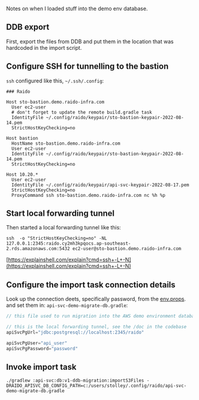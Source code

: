 Notes on when I loaded stuff into the demo env database.

## DDB export

First, export the files from DDB and put them in the location that was 
hardcoded in the import script.


## Configure SSH for tunnelling to the bastion 

`ssh` configured like this, `~/.ssh/.config`:
```
### Raido

Host sto-bastion.demo.raido-infra.com
  User ec2-user
  # don't forget to update the remote build.gradle task 
  IdentityFile ~/.config/raido/keypair/sto-bastion-keypair-2022-08-14.pem
  StrictHostKeyChecking=no

Host bastion
  HostName sto-bastion.demo.raido-infra.com
  User ec2-user
  IdentityFile ~/.config/raido/keypair/sto-bastion-keypair-2022-08-14.pem
  StrictHostKeyChecking=no

Host 10.20.*
  User ec2-user
  IdentityFile ~/.config/raido/keypair/api-svc-keypair-2022-08-17.pem
  StrictHostKeyChecking=no
  ProxyCommand ssh sto-bastion.demo.raido-infra.com nc %h %p

```


## Start local forwarding tunnel

Then started a local forwarding tunnel like this:
```
ssh  -o "StrictHostKeyChecking=no" -NL 127.0.0.1:2345:raido.cy2mh3kpqocs.ap-southeast-2.rds.amazonaws.com:5432 ec2-user@sto-bastion.demo.raido-infra.com
```
[https://explainshell.com/explain?cmd=ssh+-L+-N](https://explainshell.com/explain?cmd=ssh+-L+-N)

## Configure the import task connection details

Look up the connection deets, specifically password, from the 
[env.props](https://ap-southeast-2.console.aws.amazon.com/systems-manager/parameters/CFN-EnvProps5EA83047-9tMsJ4E4rnz1/description?region=ap-southeast-2&tab=Table).
and set them in: `api-svc-demo-migrate-db.gradle`:

```groovy
// this file used to run migration into the AWS demo environment database

// this is the local forwarding tunnel, see the /doc in the codebase
apiSvcPgUrl="jdbc:postgresql://localhost:2345/raido"

apiSvcPgUser="api_user"
apiSvcPgPassword="password"
```


## Invoke import task

```
./gradlew :api-svc:db:v1-ddb-migration:importS3Files -DRAIDO_APISVC_DB_CONFIG_PATH=c:/users/stolley/.config/raido/api-svc-demo-migrate-db.gradle
```